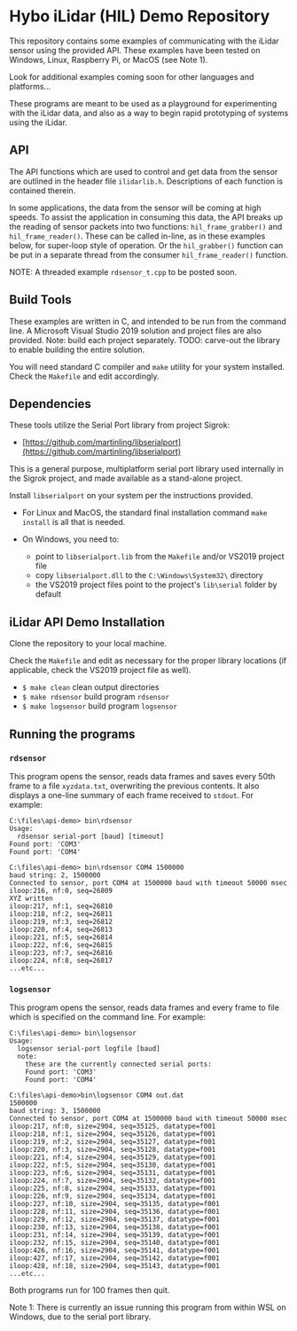 # Hybo iLidar (HIL) Demo Repository

This repository contains some examples of communicating with the iLidar
sensor using the provided API.  These examples have been tested on Windows,
Linux, Raspberry Pi, or MacOS (see Note 1).

Look for additional examples coming soon for other languages and platforms...

These programs are meant to be used as a playground for experimenting
with the iLidar data, and also as a way to begin rapid prototyping of
systems using the iLidar.

## API

The API functions which are used to control and get data from the sensor
are outlined in the header file `ilidarlib.h`.  Descriptions of each
function is contained therein.

In some applications, the data from the sensor will be coming at high
speeds.  To assist the application in consuming this data, the API
breaks up the reading of sensor packets into two functions:
`hil_frame_grabber()` and `hil_frame_reader()`.  These can be called
in-line, as in these examples below, for super-loop style of operation.
Or the `hil_grabber()` function can be put in a separate thread
from the consumer `hil_frame_reader()` function.

NOTE: A threaded example `rdsensor_t.cpp` to be posted soon.


## Build Tools

These examples are written in C, and intended to be run from the command
line.  A Microsoft Visual Studio 2019 solution and project files are also provided.
Note: build each project separately.  TODO: carve-out the library to
enable building the entire solution.

You will need standard C compiler and `make` utility for your system installed.  
Check the `Makefile` and edit accordingly.

## Dependencies

These tools utilize the Serial Port library from project Sigrok:

* [https://github.com/martinling/libserialport](https://github.com/martinling/libserialport)

This is a general purpose, multiplatform serial port library used
internally in the Sigrok project, and made available as a stand-alone
project.

Install `libserialport` on your system per the instructions provided.

* For Linux and MacOS, the standard final installation command `make install` is all that is needed.

* On Windows, you need to:
    - point to `libserialport.lib` from the `Makefile` and/or VS2019 project file
    - copy `libserialport.dll` to the `C:\Windows\System32\` directory
    - the VS2019 project files point to the project's `lib\serial` folder by default


## iLidar API Demo Installation

Clone the repository to your local machine.

Check the `Makefile` and edit as necessary for the proper library locations
(if applicable, check the VS2019 project file as well).

*  `$ make clean`   clean output directories
*  `$ make rdsensor`  build program `rdsensor`
*  `$ make logsensor` build program `logsensor`

## Running the programs

### `rdsensor`

This program opens the sensor, reads data frames and saves every 50th
frame to a file `xyzdata.txt`, overwriting the previous contents.  It
also displays a one-line summary of each frame received to `stdout`.
For example:

```
C:\files\api-demo> bin\rdsensor
Usage:
  rdsensor serial-port [baud] [timeout]
Found port: 'COM3'
Found port: 'COM4'

C:\files\api-demo> bin\rdsensor COM4 1500000
baud string: 2, 1500000
Connected to sensor, port COM4 at 1500000 baud with timeout 50000 msec
iloop:216, nf:0, seq=26809
XYZ written
iloop:217, nf:1, seq=26810
iloop:218, nf:2, seq=26811
iloop:219, nf:3, seq=26812
iloop:220, nf:4, seq=26813
iloop:221, nf:5, seq=26814
iloop:222, nf:6, seq=26815
iloop:223, nf:7, seq=26816
iloop:224, nf:8, seq=26817
...etc...
```


### `logsensor`

This program opens the sensor, reads data frames and every frame to file
which is specified on the command line.  For example:


```
C:\files\api-demo> bin\logsensor
Usage:
  logsensor serial-port logfile [baud]
  note:
    these are the currently connected serial ports:
    Found port: 'COM3'
    Found port: 'COM4'

C:\files\api-demo>bin\logsensor COM4 out.dat
1500000
baud string: 3, 1500000
Connected to sensor, port COM4 at 1500000 baud with timeout 50000 msec
iloop:217, nf:0, size=2904, seq=35125, datatype=f001
iloop:218, nf:1, size=2904, seq=35126, datatype=f001
iloop:219, nf:2, size=2904, seq=35127, datatype=f001
iloop:220, nf:3, size=2904, seq=35128, datatype=f001
iloop:221, nf:4, size=2904, seq=35129, datatype=f001
iloop:222, nf:5, size=2904, seq=35130, datatype=f001
iloop:223, nf:6, size=2904, seq=35131, datatype=f001
iloop:224, nf:7, size=2904, seq=35132, datatype=f001
iloop:225, nf:8, size=2904, seq=35133, datatype=f001
iloop:226, nf:9, size=2904, seq=35134, datatype=f001
iloop:227, nf:10, size=2904, seq=35135, datatype=f001
iloop:228, nf:11, size=2904, seq=35136, datatype=f001
iloop:229, nf:12, size=2904, seq=35137, datatype=f001
iloop:230, nf:13, size=2904, seq=35138, datatype=f001
iloop:231, nf:14, size=2904, seq=35139, datatype=f001
iloop:232, nf:15, size=2904, seq=35140, datatype=f001
iloop:426, nf:16, size=2904, seq=35141, datatype=f001
iloop:427, nf:17, size=2904, seq=35142, datatype=f001
iloop:428, nf:18, size=2904, seq=35143, datatype=f001
...etc...
```

Both programs run for 100 frames then quit.




Note 1:  There is currently an issue running this program from within
WSL on Windows, due to the serial port library.  
